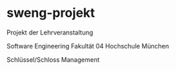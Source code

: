 sweng-projekt
=============

Projekt der Lehrveranstaltung

Software Engineering
Fakultät 04
Hochschule München

Schlüssel/Schloss Management